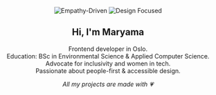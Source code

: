 <p align="center">
  <img src="https://img.shields.io/badge/Empathy--Driven-ffe4ec?style=flat-square" alt="Empathy-Driven">
  <img src="https://img.shields.io/badge/Design%20Focused-faf0e6?style=flat-square" alt="Design Focused">
</p>

<h2 align="center">Hi, I'm Maryama </h2>

<p align="center">
  Frontend developer in Oslo.<br>
  Education: BSc in Environmental Science & Applied Computer Science.<br>
  Advocate for inclusivity and women in tech.<br>
  Passionate about people-first & accessible design.
</p>

<p align="center">
  <em>All my projects are made with 💗 </em>
</p>
